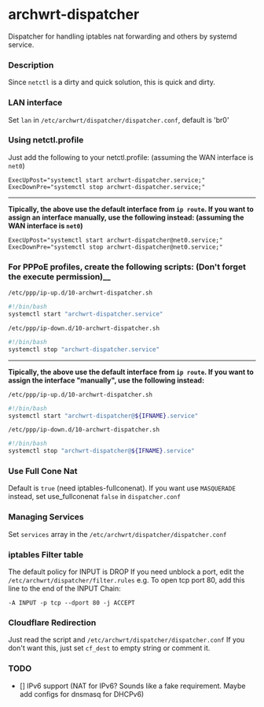 # archwrt-dispatcher
Dispatcher for handling iptables nat forwarding and others by systemd service.

### Description

Since `netctl` is a dirty and quick solution, this is quick and dirty.

### LAN interface
Set `lan` in `/etc/archwrt/dispatcher/dispatcher.conf`, default is 'br0'

### Using netctl.profile

Just add the following to your netctl.profile: (assuming the WAN interface is `net0`)

```
ExecUpPost="systemctl start archwrt-dispatcher.service;"
ExecDownPre="systemctl stop archwrt-dispatcher.service;"
```

***

__Tipically, the above use the default interface from `ip route`. If you want to assign an interface manually, use the following instead: (assuming the WAN interface is `net0`)__

```
ExecUpPost="systemctl start archwrt-dispatcher@net0.service;"
ExecDownPre="systemctl stop archwrt-dispatcher@net0.service;"
```

### For PPPoE profiles, create the following scripts: (Don't forget the execute permission)__

`/etc/ppp/ip-up.d/10-archwrt-dispatcher.sh`

``` bash
#!/bin/bash
systemctl start "archwrt-dispatcher.service"
```

`/etc/ppp/ip-down.d/10-archwrt-dispatcher.sh`

``` bash
#!/bin/bash
systemctl stop "archwrt-dispatcher.service"
```

***

__Tipically, the above use the default interface from `ip route`. If you want to assign the interface "manually", use the following instead:__

`/etc/ppp/ip-up.d/10-archwrt-dispatcher.sh`

``` bash
#!/bin/bash
systemctl start "archwrt-dispatcher@${IFNAME}.service"
```

`/etc/ppp/ip-down.d/10-archwrt-dispatcher.sh`

``` bash
#!/bin/bash
systemctl stop "archwrt-dispatcher@${IFNAME}.service"
```

### Use Full Cone Nat
Default is `true` (need iptables-fullconenat). If you want use `MASQUERADE` instead, set use_fullconenat `false` in `dispatcher.conf`

### Managing Services

Set `services` array in the `/etc/archwrt/dispatcher/dispatcher.conf`

### iptables Filter table

The default policy for INPUT is DROP
If you need unblock a port, edit the `/etc/archwrt/dispatcher/filter.rules`
e.g. To open tcp port 80, add this line to the end of the INPUT Chain:

```
-A INPUT -p tcp --dport 80 -j ACCEPT
```

### Cloudflare Redirection

Just read the script and `/etc/archwrt/dispatcher/dispatcher.conf`
If you don't want this, just set `cf_dest` to empty string or comment it.

### TODO
- [] IPv6 support (NAT for IPv6? Sounds like a fake requirement. Maybe add configs for dnsmasq for DHCPv6)
